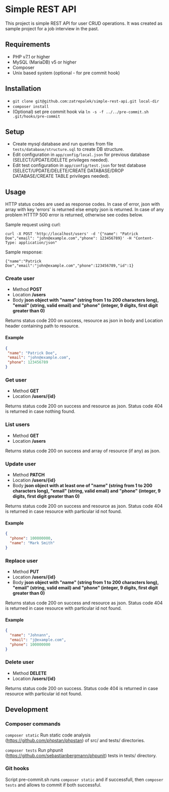 # Simple REST API

This project is simple REST API for user CRUD operations. It was created as sample project for a job interview in the past.

## Requirements

- PHP v7.1 or higher
- MySQL (MariaDB) v5 or higher
- Composer
- Unix based system (optional - for pre commit hook)

## Installation

- `git clone git@github.com:zatrepalek/simple-rest-api.git local-dir`
- `composer install`
- (Optional) set pre commit hook via `ln -s -f ../../pre-commit.sh .git/hooks/pre-commit`

## Setup
- Create mysql database and run queries from file `tests/database/structure.sql` to create DB structure.
- Edit configuration in `app/config/local.json` for previous database (SELECT/UPDATE/DELETE privileges needed).
- Edit test configuration in `app/config/test.json` for test database (SELECT/UPDATE/DELETE/CREATE DATABASE/DROP DATABASE/CREATE TABLE privileges needed).

## Usage

HTTP status codes are used as response codes. In case of error, json with array with key 'errors' is returned
else empty json is returned. In case of any problem HTTTP 500 error is returned, otherwise see codes below.

Sample request using curl:

```
curl -X POST 'http://localhost/users' -d '{"name": "Patrick Doe","email": "john@example.com","phone": 123456789}' -H "Content-Type: application/json"
```

Sample response:

```
{"name":"Patrick Doe","email":"john@example.com","phone":123456789,"id":1}
```

### Create user

- Method **POST**
- Location **/users**
- Body **json object with "name" (string from 1 to 200 characters long), "email" (string, valid email) and "phone" (integer, 9 digits, first digit greater than 0)**

Returns status code 200 on success, resource as json in body and Location header containing path to resource.

#### Example

```json
{
 "name": "Patrick Doe",
 "email": "john@example.com",
 "phone": 123456789
}
```

### Get user

- Method **GET**
- Location **/users/{id}**

Returns status code 200 on success and resource as json.
Status code 404 is returned in case nothing found.

### List users

- Method **GET**
- Location **/users**

Returns status code 200 on success and array of resource (if any) as json.

### Update user

- Method **PATCH**
- Location **/users/{id}**
- Body **json object with at least one of "name" (string from 1 to 200 characters long), "email" (string, valid email) and "phone" (integer, 9 digits, first digit greater than 0)**

Returns status code 200 on success and resource as json.
Status code 404 is returned in case resource with particular id not found.

#### Example

```json
{
  "phone": 100000000,
  "name": "Mark Smith"
}
```

### Replace user

- Method **PUT**
- Location **/users/{id}**
- Body **json object with  "name" (string from 1 to 200 characters long), "email" (string, valid email) and "phone" (integer, 9 digits, first digit greater than 0)**

Returns status code 200 on success and resource as json.
Status code 404 is returned in case resource with particular id not found.

#### Example

```json
{
  "name": "Johnann",
  "email": "j@example.com",
  "phone": 100000000
}
```

### Delete user

- Method **DELETE**
- Location **/users/{id}**

Returns status code 200 on success.
Status code 404 is returned in case resource with particular id not found.

## Development

### Composer commands

`composer static` Run static code analysis (https://github.com/phpstan/phpstan) of src/ and tests/ directories.

`composer tests` Run phpunit (https://github.com/sebastianbergmann/phpunit) tests in tests/ directory.

### Git hooks

Script pre-commit.sh runs `composer static` and if successfull, then `composer tests` and allows to commit if both successful.
